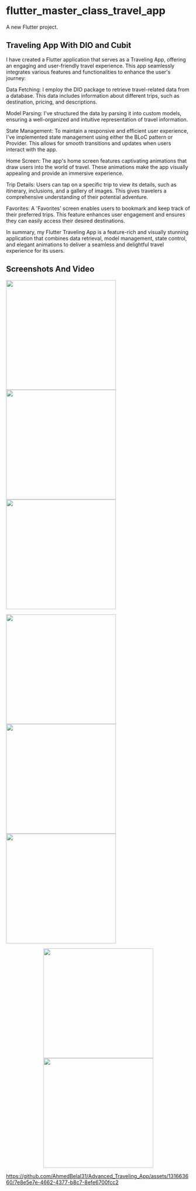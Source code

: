 # flutter_master_class_travel_app

A new Flutter project.

## Traveling App With DIO and Cubit

I have created a Flutter application that serves as a Traveling App, offering an engaging and user-friendly travel experience. This app seamlessly integrates various features and functionalities to enhance the user's journey:

Data Fetching: I employ the DIO package to retrieve travel-related data from a database. This data includes information about different trips, such as destination, pricing, and descriptions.

Model Parsing: I've structured the data by parsing it into custom models, ensuring a well-organized and intuitive representation of travel information.

State Management: To maintain a responsive and efficient user experience, I've implemented state management using either the BLoC pattern or Provider. This allows for smooth transitions and updates when users interact with the app.

Home Screen: The app's home screen features captivating animations that draw users into the world of travel. These animations make the app visually appealing and provide an immersive experience.

Trip Details: Users can tap on a specific trip to view its details, such as itinerary, inclusions, and a gallery of images. This gives travelers a comprehensive understanding of their potential adventure.

Favorites: A 'Favorites' screen enables users to bookmark and keep track of their preferred trips. This feature enhances user engagement and ensures they can easily access their desired destinations.

In summary, my Flutter Traveling App is a feature-rich and visually stunning application that combines data retrieval, model management, state control, and elegant animations to deliver a seamless and delightful travel experience for its users.

## Screenshots And  Video 

<p >
  <img src="https://github.com/AhmedBelal31/Advanced_Traveling_App/assets/131663660/02b69c11-255c-487a-ac7c-f0c1556634a3" width="300" />


  <img src="https://github.com/AhmedBelal31/Advanced_Traveling_App/assets/131663660/b11ff343-2c4f-447a-8281-b8e11341cc1a" width="300" />



  <img src="https://github.com/AhmedBelal31/Advanced_Traveling_App/assets/131663660/3896bc8c-29ed-41df-adbd-9828f428280a" width="300" />
</p>



<p >
  <img src="https://github.com/AhmedBelal31/Advanced_Traveling_App/assets/131663660/4166462c-64d3-4247-9102-3f89bf55583c" width="300" />



  <img src="https://github.com/AhmedBelal31/Advanced_Traveling_App/assets/131663660/5fe54ff0-6f10-476b-8acf-413b5c084ea1" width="300" />



  <img src="https://github.com/AhmedBelal31/Advanced_Traveling_App/assets/131663660/42460049-a3d9-4289-8a4f-a553e61c9e75" width="300" />
</p>



<p align='center' >
  <img src="https://github.com/AhmedBelal31/Advanced_Traveling_App/assets/131663660/98c2c4fe-f64e-427a-80f8-0ef975a0820e" width="300" />






  <img src="https://github.com/AhmedBelal31/Advanced_Traveling_App/assets/131663660/4e572a39-174e-43f2-89e8-40ec6efc67b9" width="300" />
</p>



https://github.com/AhmedBelal31/Advanced_Traveling_App/assets/131663660/7e8e5e7e-4662-4377-b8c7-8efe6700fcc2
